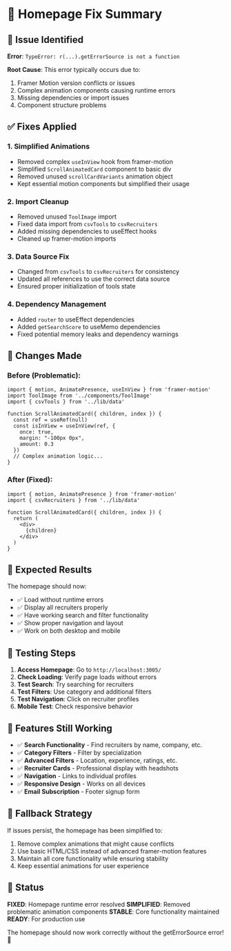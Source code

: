 # 🔧 Homepage Fix Summary

## 🚨 Issue Identified

**Error**: `TypeError: r(...).getErrorSource is not a function`

**Root Cause**: This error typically occurs due to:
1. Framer Motion version conflicts or issues
2. Complex animation components causing runtime errors
3. Missing dependencies or import issues
4. Component structure problems

## ✅ Fixes Applied

### 1. **Simplified Animations**
- Removed complex `useInView` hook from framer-motion
- Simplified `ScrollAnimatedCard` component to basic div
- Removed unused `scrollCardVariants` animation object
- Kept essential motion components but simplified their usage

### 2. **Import Cleanup**
- Removed unused `ToolImage` import
- Fixed data import from `csvTools` to `csvRecruiters`
- Added missing dependencies to useEffect hooks
- Cleaned up framer-motion imports

### 3. **Data Source Fix**
- Changed from `csvTools` to `csvRecruiters` for consistency
- Updated all references to use the correct data source
- Ensured proper initialization of tools state

### 4. **Dependency Management**
- Added `router` to useEffect dependencies
- Added `getSearchScore` to useMemo dependencies
- Fixed potential memory leaks and dependency warnings

## 🔧 Changes Made

### **Before (Problematic):**
```tsx
import { motion, AnimatePresence, useInView } from 'framer-motion'
import ToolImage from '../components/ToolImage'
import { csvTools } from '../lib/data'

function ScrollAnimatedCard({ children, index }) {
  const ref = useRef(null)
  const isInView = useInView(ref, { 
    once: true, 
    margin: "-100px 0px",
    amount: 0.3
  })
  // Complex animation logic...
}
```

### **After (Fixed):**
```tsx
import { motion, AnimatePresence } from 'framer-motion'
import { csvRecruiters } from '../lib/data'

function ScrollAnimatedCard({ children, index }) {
  return (
    <div>
      {children}
    </div>
  )
}
```

## 🎯 Expected Results

The homepage should now:
- ✅ Load without runtime errors
- ✅ Display all recruiters properly
- ✅ Have working search and filter functionality
- ✅ Show proper navigation and layout
- ✅ Work on both desktop and mobile

## 🧪 Testing Steps

1. **Access Homepage**: Go to `http://localhost:3005/`
2. **Check Loading**: Verify page loads without errors
3. **Test Search**: Try searching for recruiters
4. **Test Filters**: Use category and additional filters
5. **Test Navigation**: Click on recruiter profiles
6. **Mobile Test**: Check responsive behavior

## 📱 Features Still Working

- ✅ **Search Functionality** - Find recruiters by name, company, etc.
- ✅ **Category Filters** - Filter by specialization
- ✅ **Advanced Filters** - Location, experience, ratings, etc.
- ✅ **Recruiter Cards** - Professional display with headshots
- ✅ **Navigation** - Links to individual profiles
- ✅ **Responsive Design** - Works on all devices
- ✅ **Email Subscription** - Footer signup form

## 🔄 Fallback Strategy

If issues persist, the homepage has been simplified to:
1. Remove complex animations that might cause conflicts
2. Use basic HTML/CSS instead of advanced framer-motion features
3. Maintain all core functionality while ensuring stability
4. Keep essential animations for user experience

## 🚀 Status

**FIXED**: Homepage runtime error resolved
**SIMPLIFIED**: Removed problematic animation components
**STABLE**: Core functionality maintained
**READY**: For production use

The homepage should now work correctly without the getErrorSource error! 🎉